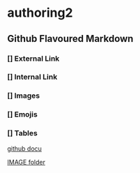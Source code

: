 # authoring2

##  Github Flavoured Markdown

### [] External Link
### [] Internal Link
### [] Images
### [] Emojis
### [] Tables

[github docu](https://help.github.com/en)

[IMAGE folder](/images/)

